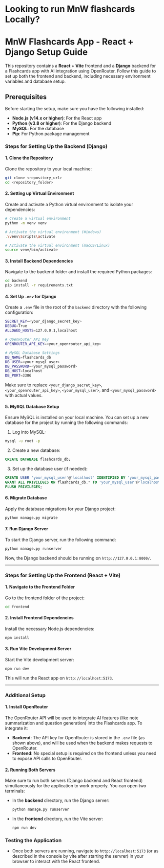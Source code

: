 # Looking to run MnW flashcards Locally?
# MnW Flashcards App - React + Django Setup Guide

This repository contains a **React + Vite** frontend and a **Django** backend for a Flashcards app with AI integration using OpenRouter. Follow this guide to set up both the frontend and backend, including necessary environment variables and database setup.

## Prerequisites

Before starting the setup, make sure you have the following installed:

- **Node.js (v14.x or higher)**: For the React app
- **Python (v3.8 or higher)**: For the Django backend
- **MySQL**: For the database
- **Pip**: For Python package management

### Steps for Setting Up the Backend (Django)

#### 1. **Clone the Repository**

Clone the repository to your local machine:

```bash
git clone <repository_url>
cd <repository_folder>
```

#### 2. **Setting up Virtual Environment**

Create and activate a Python virtual environment to isolate your dependencies:

```bash
# Create a virtual environment
python -m venv venv

# Activate the virtual environment (Windows)
.\venv\Scripts\activate

# Activate the virtual environment (macOS/Linux)
source venv/bin/activate
```

#### 3. **Install Backend Dependencies**

Navigate to the backend folder and install the required Python packages:

```bash
cd backend
pip install -r requirements.txt
```

#### 4. **Set Up `.env` for Django**

Create a `.env` file in the root of the `backend` directory with the following configuration:

```bash
SECRET_KEY=<your_django_secret_key>
DEBUG=True
ALLOWED_HOSTS=127.0.0.1,localhost

# OpenRouter API Key
OPENROUTER_API_KEY=<your_openrouter_api_key>

# MySQL Database Settings
DB_NAME=flashcards_db
DB_USER=<your_mysql_user>
DB_PASSWORD=<your_mysql_password>
DB_HOST=localhost
DB_PORT=3306
```

Make sure to replace `<your_django_secret_key>`, `<your_openrouter_api_key>`, `<your_mysql_user>`, and `<your_mysql_password>` with actual values.

#### 5. **MySQL Database Setup**

Ensure MySQL is installed on your local machine. You can set up a new database for the project by running the following commands:

1. Log into MySQL:

```bash
mysql -u root -p
```

2. Create a new database:

```sql
CREATE DATABASE flashcards_db;
```

3. Set up the database user (if needed):

```sql
CREATE USER 'your_mysql_user'@'localhost' IDENTIFIED BY 'your_mysql_password';
GRANT ALL PRIVILEGES ON flashcards_db.* TO 'your_mysql_user'@'localhost';
FLUSH PRIVILEGES;
```

#### 6. **Migrate Database**

Apply the database migrations for your Django project:

```bash
python manage.py migrate
```

#### 7. **Run Django Server**

To start the Django server, run the following command:

```bash
python manage.py runserver
```

Now, the Django backend should be running on `http://127.0.0.1:8000/`.

---

### Steps for Setting Up the Frontend (React + Vite)

#### 1. **Navigate to the Frontend Folder**

Go to the frontend folder of the project:

```bash
cd frontend
```

#### 2. **Install Frontend Dependencies**

Install the necessary Node.js dependencies:

```bash
npm install
```

#### 3. **Run Vite Development Server**

Start the Vite development server:

```bash
npm run dev
```

This will run the React app on `http://localhost:5173`.

---

### Additional Setup

#### 1. **Install OpenRouter**

The OpenRouter API will be used to integrate AI features (like note summarization and question generation) into the Flashcards app. To integrate it:

- **Backend**: The API key for OpenRouter is stored in the `.env` file (as shown above), and will be used when the backend makes requests to OpenRouter.
- **Frontend**: No special setup is required on the frontend unless you need to expose API calls to OpenRouter. 

#### 2. **Running Both Servers**

Make sure to run both servers (Django backend and React frontend) simultaneously for the application to work properly. You can open two terminals:

- In the **backend** directory, run the Django server:
  ```bash
  python manage.py runserver
  ```

- In the **frontend** directory, run the Vite server:
  ```bash
  npm run dev
  ```

### Testing the Application

- Once both servers are running, navigate to `http://localhost:5173` (or as described in the console by vite after starting the servrer) in your browser to interact with the React frontend.
